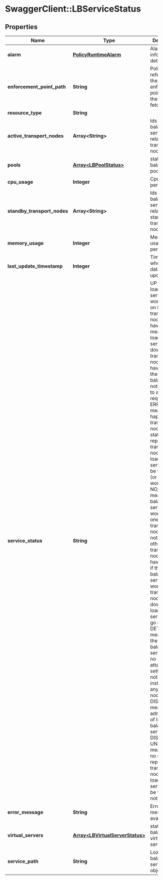 # SwaggerClient::LBServiceStatus

## Properties
Name | Type | Description | Notes
------------ | ------------- | ------------- | -------------
**alarm** | [**PolicyRuntimeAlarm**](PolicyRuntimeAlarm.md) | Alarm information details. | [optional] 
**enforcement_point_path** | **String** | Policy Path referencing the enforcement point wehere the info is fetched.  | [optional] 
**resource_type** | **String** |  | 
**active_transport_nodes** | **Array&lt;String&gt;** | Ids of load balancer service related active transport nodes. | [optional] 
**pools** | [**Array&lt;LBPoolStatus&gt;**](LBPoolStatus.md) | status of load balancer pools. | [optional] 
**cpu_usage** | **Integer** | Cpu usage in percentage. | [optional] 
**standby_transport_nodes** | **Array&lt;String&gt;** | Ids of load balancer service related standby transport nodes. | [optional] 
**memory_usage** | **Integer** | Memory usage in percentage. | [optional] 
**last_update_timestamp** | **Integer** | Timestamp when the data was last updated. | [optional] 
**service_status** | **String** | UP means the load balancer service is working fine on both transport-nodes(if have); DOWN means the load balancer service is down on both transport-nodes (if have), hence the load balancer will not respond to any requests; ERROR means error happens on transport-node(s) or no status is reported from transport-node(s). The load balancer service may be working (or not working); NO_STANDBY means load balancer service is working in one of the transport node while not in the other transport-node (if have). Hence if the load balancer service in the working transport-node goes down, the load balancer service will go down; DETACHED means that the load balancer service has no attachment setting and is not instantiated in any transport nodes; DISABLED means that admin state of load balancer service is DISABLED; UNKNOWN means that no status reported from transport-nodes.The load balancer service may be working(or not working).  | [optional] 
**error_message** | **String** | Error message, if available. | [optional] 
**virtual_servers** | [**Array&lt;LBVirtualServerStatus&gt;**](LBVirtualServerStatus.md) | status of load balancer virtual servers. | [optional] 
**service_path** | **String** | Load balancer service object path. | [optional] 


